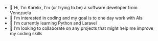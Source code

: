 - 👋 Hi, I’m Karelix, I'm (or trying to be) a software developer from Venezuela
- 👀 I’m interested in coding and my goal is to one day work with AIs
- 🌱 I’m currently learning Python and Laravel
- 💞️ I’m looking to collaborate on any projects that might help me improve my coding skills

